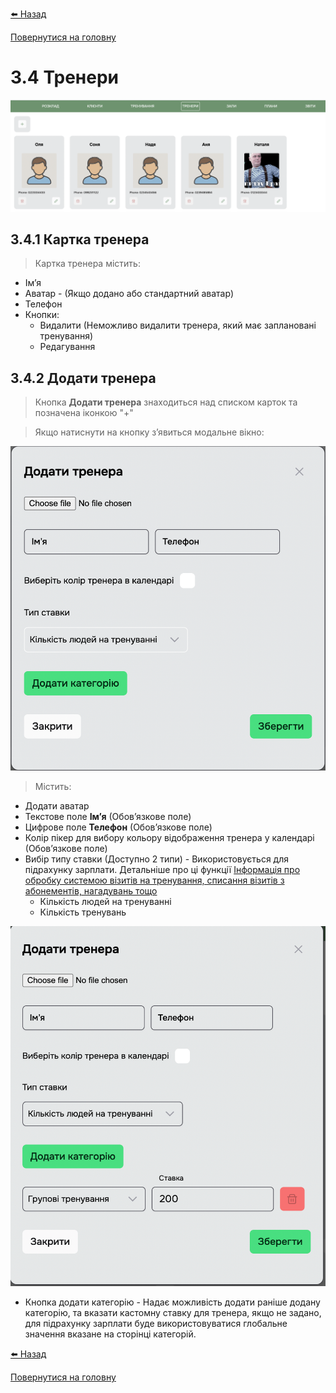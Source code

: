 <a href="javascript:void(0)" onclick="history.back()">⬅️ Назад</a>

[Повернутися на головну](/)

# 3.4 Тренери

![](../_media/coaches-1.png ':size=200x70')

## 3.4.1 Картка тренера

> Картка тренера містить:

- Імʼя
- Аватар - (Якщо додано або стандартний аватар)
- Телефон
- Кнопки:
  - Видалити (Неможливо видалити тренера, який має заплановані тренування)
  - Редагування


## 3.4.2 Додати тренера

> Кнопка **Додати тренера** знаходиться над списком карток та позначена іконкою "+"

> Якщо натиснути на кнопку зʼявиться модальне вікно:

![](../_media/coach-2.png ':size=150x110')

> Містить:

- Додати аватар
- Текстове поле **Імʼя** (Обовʼязкове поле)
- Цифрове поле **Телефон** (Обовʼязкове поле)
- Колір пікер для вибору кольору відображення тренера у календарі (Обовʼязкове поле)
- Вибір типу ставки (Доступно 2 типи) - Використовується для підрахунку зарплати. Детальніше про ці функції [Інформація про обробку системою візитів на тренування, списання візитів з абонементів, нагадувань тощо](/pages/processing)
    - Кількість людей на тренуванні 
    - Кількість тренувань

![](../_media/coaches-3.png ':size=100x110')

- Кнопка додати категорію - Надає можливість додати раніше додану категорію, та вказати кастомну ставку для тренера, якщо не задано, для підрахунку зарплати буде використовуватися глобальне значення вказане на сторінці категорій.

<a href="javascript:void(0)" onclick="history.back()">⬅️ Назад</a>

[Повернутися на головну](/)


